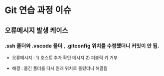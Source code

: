 # Git 연습 과정 이슈

## 오류메시지 발생 케이스

### .ssh 폴더와 .vscode 폴더 , .gitconfig  위치를 수정했더니 커밋이 안 됨.

* 오류메시지 : 1) 호스트 추가 확인 메시지 2) 퍼블릭 키 거부

* 해결 : 옮긴 폴더를 다시 원래 위치로 돌렸더니 해결됨